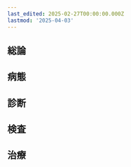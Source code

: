 ```yaml
---
last_edited: 2025-02-27T00:00:00.000Z
lastmod: '2025-04-03'
---
```





## 総論

  

## 病態

  

## 診断

  

## 検査

  

## 治療
